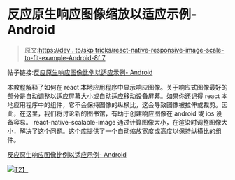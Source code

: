 # 反应原生响应图像缩放以适应示例- Android

> 原文:[https://dev . to/skp tricks/react-native-responsive-image-scale-to-fit-example-Android-8f 7](https://dev.to/skptricks/react-native-responsive-image-scale-to-fit-example---android-8f7)

帖子链接:[反应原生响应图像比例以适应示例- Android](https://www.skptricks.com/2018/11/react-native-responsive-image-scale-to-fit-example.html)

本教程解释了如何在 react 本地应用程序中显示响应图像。关于响应式图像最好的部分是自动调整以适应屏幕大小或自动适应移动设备屏幕。如果你还记得 react 本地应用程序中的组件，它不会保持图像的纵横比，这会导致图像被拉伸或裁剪。因此，在这里，我们将讨论新的图书馆，有助于创建响应图像在 android 或 ios 设备容易。
react-native-scalable-image 通过计算图像大小，在渲染时调整图像大小，解决了这个问题。这个库提供了一个自动缩放宽度或高度以保持纵横比的组件。

[反应原生响应图像比例以适应示例- Android](https://www.skptricks.com/2018/11/react-native-responsive-image-scale-to-fit-example.html)

[![](../Images/8a1815e1367118ace8116ac4c96a69d9.png)T2】](https://res.cloudinary.com/practicaldev/image/fetch/s--_zbK1wlB--/c_limit%2Cf_auto%2Cfl_progressive%2Cq_auto%2Cw_880/https://3.bp.blogspot.com/-GRUdTEXV4P8/W-Ovc43EX7I/AAAAAAAACHo/naxGr7UMNSwxJGJuhcJd3vdWct6_vmsGACLcBGAs/s640/sc.png)